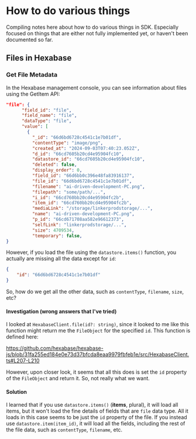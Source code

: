 # How to do various things

Compiling notes here about how to do various things in SDK. Especially focused on things that are either not fully implemented yet, or haven't been documented so far.

## Files in Hexabase

### Get File Metadata

In the Hexabase management console, you can see information about files using the GetItem API:

```json
"file": {
      "field_id": "file",
      "field_name": "file",
      "dataType": "file",
      "value": [
        {
          "_id": "66d6bd6728c4541c1e7b01df",
          "contentType": "image/png",
          "created_at": "2024-09-03T07:40:23.052Z",
          "d_id": "66cd7605b20cd4e95904fc10",
          "datastore_id": "66cd7605b20cd4e95904fc10",
          "deleted": false,
          "display_order": 0,
          "field_id": "66d6bb0c396e48fa83916137",
          "file_id": "66d6bd6728c4541c1e7b01df",
          "filename": "ai-driven-development-PC.png",
          "filepath": "some/path/...",
          "i_id": "66cd760bb20cd4e95904fc2b",
          "item_id": "66cd760bb20cd4e95904fc2b",
          "mediaLink": "/storage/linkerprodstorage/...",
          "name": "ai-driven-development-PC.png",
          "p_id": "66cd671708aa582e96612373",
          "selfLink": "linkerprodstorage/...",
          "size": 4709534,
          "temporary": false,
}
```

However, if you load the file using the `datastore.items()` function, you actually are missing all the data except for `id`:

```json
{
    "id": "66d6bd6728c4541c1e7b01df"
}
```

So, how do we get all the other data, such as `contentType`, `filename`, `size`, etc?

#### Investigation (wrong answers that I've tried)

I looked at `HexabaseClient.file(id?: string)`, since it looked to me like this function might return me the `FileObject` for the specified `id`. This function is defined here: 

https://github.com/hexabase/hexabase-js/blob/31fa255ed184e0e73d37bfcda8eaa9979fbfeb1e/src/HexabaseClient.ts#L207-L210

However, upon closer look, it seems that all this does is set the `id` property of the `FileObject` and return it. So, not really what we want.

#### Solution

I learned that if you use `datastore.items()` (**items**, plural), it will load all items, but it won't load the fine details of fields that are `file` data type. All it loads in this case seems to be just the `id` property of the file.
If you instead use `datastore.item(item_id)`, it will load all the fields, including the rest of the file data, such as `contentType`, `filename`, etc.


